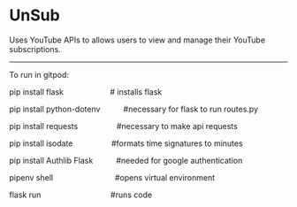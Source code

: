 # UnSub
Uses YouTube APIs to allows users to view and manage their YouTube subscriptions.

---------------------------------------------------------------------------------

To run in gitpod:

pip install flask&emsp;&emsp;&emsp;&emsp;&emsp;&emsp;# installs flask

pip install python-dotenv&emsp;&emsp;&emsp;#necessary for flask to run routes.py

pip install requests&emsp;&emsp;&emsp;&emsp;&emsp;#necessary to make api requests

pip install isodate&emsp;&emsp;&emsp;&emsp;&emsp;#formats time signatures to minutes

pip install Authlib Flask&emsp;&emsp;&emsp;#needed for google authentication

pipenv shell&emsp;&emsp;&emsp;&emsp;&emsp;&emsp;&emsp;&emsp;#opens virtual environment

flask run&emsp;&emsp;&emsp;&emsp;&emsp;&emsp;&emsp;&emsp;&emsp;#runs code
